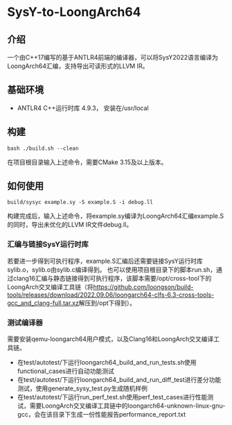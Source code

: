 # SysY-to-LoongArch64
## 介绍
一个由C++17编写的基于ANTLR4前端的编译器，可以将SysY2022语言编译为LoongArch64汇编，支持导出可读形式的LLVM IR。
## 基础环境
* ANTLR4 C++运行时库 4.9.3， 安装在/usr/local
## 构建
```
bash ./build.sh --clean
```
在项目根目录输入上述命令，需要CMake 3.15及以上版本。
## 如何使用
```
build/sysyc example.sy -S example.S -i debug.ll
```
构建完成后，输入上述命令，将example.sy编译为LoongArch64汇编example.S的同时，导出未优化的LLVM IR文件debug.ll。
### 汇编与链接SysY运行时库
若要进一步得到可执行程序，example.S汇编后还需要链接SysY运行时库sylib.o，sylib.o由sylib.c编译得到。
也可以使用项目根目录下的脚本run.sh，通过clang16汇编与静态链接得到可执行程序，该脚本需要/opt/cross-tool下的LoongArch交叉编译工具链（将<https://github.com/loongson/build-tools/releases/download/2022.09.06/loongarch64-clfs-6.3-cross-tools-gcc_and_clang-full.tar.xz>解压到/opt下得到）。
### 测试编译器
需要安装qemu-loongarch64用户模式，以及Clang16和LoongArch交叉编译工具链。
* 在test/autotest/下运行loongarch64_build_and_run_tests.sh使用functional_cases进行自动功能测试
* 在test/autotest/下运行loongarch64_build_and_run_diff_test进行差分功能测试，使用generate_sysy_test.py生成随机样例
* 在test/autotest/下运行run_perf_test.sh使用perf_test_cases进行性能测试，需要LoongArch交叉编译工具链中的loongarch64-unknown-linux-gnu-gcc，会在该目录下生成一份性能报告performance_report.txt
